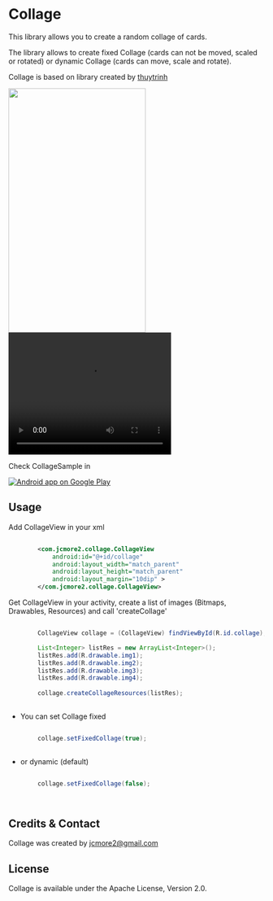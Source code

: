 Collage
=============

This library allows you to create a random collage of cards. 

The library allows to create fixed Collage (cards can not be moved, scaled or rotated) 
or dynamic Collage (cards can move, scale and rotate).

Collage is based on library created by <a href="https://github.com/thuytrinh/android-collage-views">thuytrinh</a>

<img src='.raw/Sample.png' width='270' height='480' />

<video width="320" height="240" autoplay="autoplay" loop>
  <source src=".raw/collagesample.mp4" type="video/mp4">
  Your browser does not support the video tag.
</video>

Check CollageSample in 

<a href="https://play.google.com/store/apps/details?id=com.jcmore2.collagesample">
  <img alt="Android app on Google Play" src="https://developer.android.com/images/brand/en_app_rgb_wo_45.png" />
</a>

Usage
-----

Add CollageView in your xml


```xml

        <com.jcmore2.collage.CollageView
            android:id="@+id/collage"
            android:layout_width="match_parent"
            android:layout_height="match_parent"
            android:layout_margin="10dip" >
        </com.jcmore2.collage.CollageView>

```


Get CollageView in your activity, create a list of images (Bitmaps, Drawables, Resources)
and call 'createCollage'

```java

		CollageView collage = (CollageView) findViewById(R.id.collage);

		List<Integer> listRes = new ArrayList<Integer>();
		listRes.add(R.drawable.img1);
		listRes.add(R.drawable.img2);
		listRes.add(R.drawable.img3);
		listRes.add(R.drawable.img4);
		
		collage.createCollageResources(listRes);
		
```


* You can set Collage fixed

```java

		collage.setFixedCollage(true);
	
```

* or dynamic (default)

```java

		collage.setFixedCollage(false);

	
```


Credits & Contact
-----------------

Collage was created by jcmore2@gmail.com


License
-------

Collage is available under the Apache License, Version 2.0.
